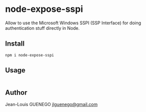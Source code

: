 # node-expose-sspi

Allow to use the Microsoft Windows SSPI (SSP Interface) for doing authentication stuff directly in Node.

## Install

```
npm i node-expose-sspi
```

## Usage

```
```

## Author

Jean-Louis GUENEGO <jlguenego@gmail.com>

